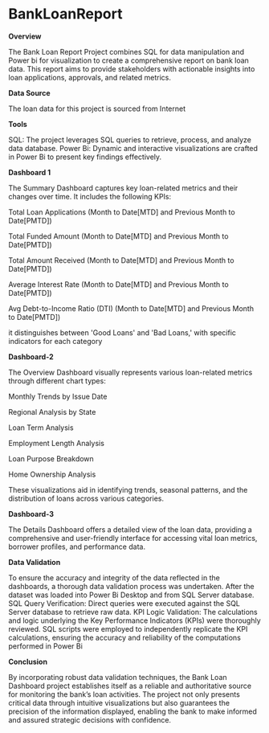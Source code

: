 # BankLoanReport
**Overview**

The Bank Loan Report Project combines SQL for data manipulation and Power bi for visualization to create a comprehensive report on bank loan data. This report aims to provide stakeholders with actionable insights into loan applications, approvals, and related metrics.

**Data Source**

The loan data for this project is sourced from Internet

**Tools**

SQL: The project leverages SQL queries to retrieve, process, and analyze data database.
Power Bi: Dynamic and interactive visualizations are crafted in Power Bi to present key findings effectively.

**Dashboard 1**

The Summary Dashboard captures key loan-related metrics and their changes over time.
It includes the following KPIs:

Total Loan Applications (Month to Date[MTD] and Previous Month to Date[PMTD])

Total Funded Amount (Month to Date[MTD] and Previous Month to Date[PMTD])

Total Amount Received (Month to Date[MTD] and Previous Month to Date[PMTD])

Average Interest Rate (Month to Date[MTD] and Previous Month to Date[PMTD])

Avg Debt-to-Income Ratio (DTI) (Month to Date[MTD] and Previous Month to Date[PMTD])



it distinguishes between 'Good Loans' and 'Bad Loans,' with specific indicators for each category

**Dashboard-2**

The Overview Dashboard visually represents various loan-related metrics through different chart types:

Monthly Trends by Issue Date

Regional Analysis by State

Loan Term Analysis

Employment Length Analysis

Loan Purpose Breakdown

Home Ownership Analysis

These visualizations aid in identifying trends, seasonal patterns, and the distribution of loans across various categories.

**Dashboard-3**

The Details Dashboard offers a detailed view of the loan data, providing a comprehensive and user-friendly interface for accessing vital loan metrics, borrower profiles, and performance data.


**Data Validation**

To ensure the accuracy and integrity of the data reflected in the dashboards, a thorough data validation process was undertaken. After the dataset was loaded into Power Bi Desktop and from SQL Server database.
SQL Query Verification: Direct queries were executed against the SQL Server database to retrieve raw data.
KPI Logic Validation: The calculations and logic underlying the Key Performance Indicators (KPIs) were thoroughly reviewed. SQL scripts were employed to independently replicate the KPI calculations, ensuring the accuracy and reliability of the computations performed in Power Bi

**Conclusion**

By incorporating robust data validation techniques, the Bank Loan Dashboard project establishes itself as a reliable and authoritative source for monitoring the bank’s loan activities. The project not only presents critical data through intuitive visualizations but also guarantees the precision of the information displayed, enabling the bank to make informed and assured strategic decisions with confidence.
